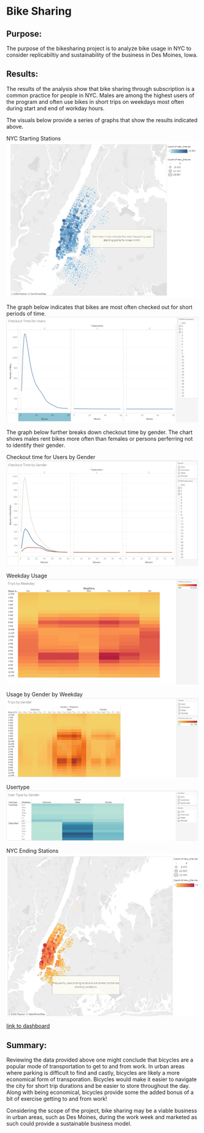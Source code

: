 # Bike Sharing 

## Purpose:
The purpose of the bikesharing project is to analyze bike usage in NYC to consider replicabiltiy and sustainability of the business in Des Moines, Iowa.

##  Results:
The results of the analysis show that bike sharing through subscription is a common practice for people in NYC. Males are among the highest users of the program and often use bikes in short trips on weekdays most often during start and end of workday hours. 


The visuals below provide a series of graphs that show the results indicated above. 

NYC Starting Stations
![Bikeshare Starting Point](https://github.com/KathleenYager/BikeSharing_Challenge_New/blob/main/resources/StartingStation.png)

The graph below indicates that bikes are most often checked out for short periods of time.
![Checkout Times by User](https://github.com/KathleenYager/BikeSharing_Challenge_New/blob/main/resources/Checkout_time_for_users.png)

The graph below further breaks down checkout time by gender. The chart shows males rent bikes more often than females or persons perferring not to identify their gender. 

Checkout time for Users by Gender
![Comparison by of bikeshare by gender](https://github.com/KathleenYager/BikeSharing_Challenge_New/blob/main/resources/Checkout_time_by_Gender.png)

Weekday Usage
![Heat Map showing usage by days of the week](https://github.com/KathleenYager/BikeSharing_Challenge_New/blob/main/resources/Trips_by_Weekday.png)

Usage by Gender by Weekday
![Gender comparison by Weekday](https://github.com/KathleenYager/BikeSharing_Challenge_New/blob/main/resources/Trips_by_Gender.png)

Usertype
![Comparison of userstypes by gender](https://github.com/KathleenYager/BikeSharing_Challenge_New/blob/main/resources/Usertype_by_Gender.png)

NYC Ending Stations
![Bikeshare Ending Points](https://github.com/KathleenYager/BikeSharing_Challenge_New/blob/main/resources/EndingStations.png)



[link to dashboard](https://public.tableau.com/app/profile/kathleen.yager/viz/NYCBikesharingReview/NYCCitiBikesharingReview?publish=yes)

## Summary: 
Reviewing the data provided above one might conclude that bicycles are a popular mode of transportation to get to and from work. In urban areas where parking is difficult to find and castly, bicycles are likely a more economical form of transporation. Bicycles would make it easier to navigate the city for short trip durations and be easier to store throughout the day. Along with being economical, bicycles provide some the added bonus of a bit of exercise getting to and from work! 

Considering the scope of the project, bike sharing may be a viable business in urban areas, such as Des Moines, during the work week and marketed as such could provide a sustainable business model. 

 
